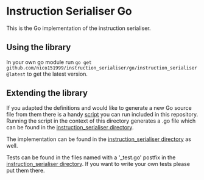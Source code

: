 # Instruction Serialiser Go

This is the Go implementation of the instruction serialiser.

## Using the library
In your own go module run
`go get github.com/nico151999/instruction_serialiser/go/instruction_serialiser@latest`
to get the latest version.

## Extending the library
If you adapted the definitions and would like to generate a new Go
source file from them there is a handy [script](generate_code.sh) you
can run included in this repository. Running the script in the context
of this directory generates a .go file which can be found
in the [instruction_serialiser directory](instruction_serialiser).

The implementation can be found in the
[instruction_serialiser directory](instruction_serialiser) as well.

Tests can be found in the files named with a '_test.go' postfix in the
[instruction_serialiser directory](instruction_serialiser). If you want
to write your own tests please put them there.